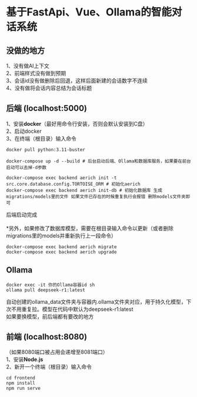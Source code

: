 # 基于FastApi、Vue、Ollama的智能对话系统

## 没做的地方
1、没有做AI上下文\
2、前端样式没有做到预期\
3、会话id没有做删除后回退，这样后面新建的会话数字不连续\
4、没有做将会话内容总结为会话标题
## 后端 (localhost:5000)
1、安装**docker**（最好用命令行安装，否则会默认安装到C盘）\
2、启动docker\
3、在终端（根目录）输入命令
```
docker pull python:3.11-buster

docker-compose up -d --build # 后台启动后端、Ollama和数据库服务，如果要在前台启动可以去掉-d参数

docker-compose exec backend aerich init -t src.core.database.config.TORTOISE_ORM # 初始化aerich
docker-compose exec backend aerich init-db # 初始化数据库 生成migrations/models里的文件 如果文件已存在的时候重复执行会报错 删除models文件夹即可
```
后端启动完成\
\
*另外，如果修改了数据库模型，需要在根目录输入命令以更新（或者删除migrations里的models并重新执行上一段命令）
```
docker-compose exec backend aerich migrate
docker-compose exec backend aerich upgrade
```
## Ollama
```
docker exec -it 你的Ollama容器id sh
ollama pull deepseek-r1:latest
```
自动创建的ollama_data文件夹与容器内.ollama文件夹对应，用于持久化模型，下次不用重复拉。模型在代码中默认为deepseek-r1:latest\
如果要换模型，前后端都有要改的地方
## 前端 (localhost:8080)
（如果8080端口被占用会递增至8081端口）\
1、安装**Node.js**\
2、新开一个终端（根目录）输入命令
```
cd frontend
npm install
npm run serve
```

